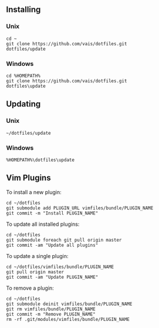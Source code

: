 ## Installing

### Unix
```
cd ~
git clone https://github.com/vais/dotfiles.git
dotfiles/update
```

### Windows
```
cd %HOMEPATH%
git clone https://github.com/vais/dotfiles.git
dotfiles\update
```

## Updating

### Unix
```
~/dotfiles/update
```

### Windows
```
%HOMEPATH%\dotfiles\update
```

## Vim Plugins
To install a new plugin:
```
cd ~/dotfiles
git submodule add PLUGIN_URL vimfiles/bundle/PLUGIN_NAME
git commit -m "Install PLUGIN_NAME"
```
To update all installed plugins:
```
cd ~/dotfiles
git submodule foreach git pull origin master
git commit -am "Update all plugins"
```
To update a single plugin:
```
cd ~/dotfiles/vimfiles/bundle/PLUGIN_NAME
git pull origin master
git commit -am "Update PLUGIN_NAME"
```
To remove a plugin:
```
cd ~/dotfiles
git submodule deinit vimfiles/bundle/PLUGIN_NAME
git rm vimfiles/bundle/PLUGIN_NAME
git commit -m "Remove PLUGIN_NAME"
rm -rf .git/modules/vimfiles/bundle/PLUGIN_NAME
```
